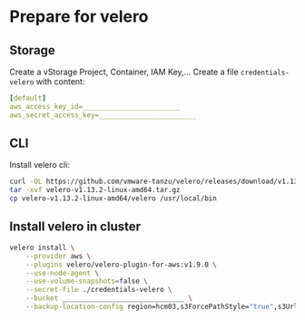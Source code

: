 # Prepare for velero

## Storage

Create a vStorage Project, Container, IAM Key,...
Create a file `credentials-velero` with content:

```yaml
[default]
aws_access_key_id=________________________
aws_secret_access_key=________________________
```

## CLI

Install velero cli:

```bash
curl -OL https://github.com/vmware-tanzu/velero/releases/download/v1.13.2/velero-v1.13.2-linux-amd64.tar.gz
tar -xvf velero-v1.13.2-linux-amd64.tar.gz
cp velero-v1.13.2-linux-amd64/velero /usr/local/bin
```

## Install velero in cluster

```bash
velero install \
    --provider aws \
    --plugins velero/velero-plugin-for-aws:v1.9.0 \
    --use-node-agent \
    --use-volume-snapshots=false \
    --secret-file ./credentials-velero \
    --bucket ______________________________ \
    --backup-location-config region=hcm03,s3ForcePathStyle="true",s3Url=https://hcm03.vstorage.vngcloud.vn
```
